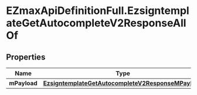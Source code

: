 # EZmaxApiDefinitionFull.EzsigntemplateGetAutocompleteV2ResponseAllOf

## Properties

Name | Type | Description | Notes
------------ | ------------- | ------------- | -------------
**mPayload** | [**EzsigntemplateGetAutocompleteV2ResponseMPayload**](EzsigntemplateGetAutocompleteV2ResponseMPayload.md) |  | 


